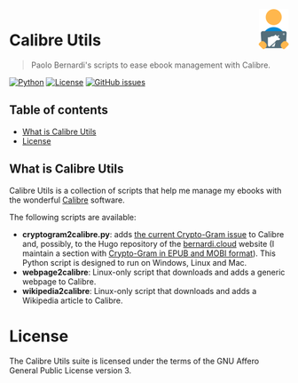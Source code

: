 <a href="https://www.bernardi.cloud/">
    <img src=".readme-files/calibre-utils-logo-72.png" alt="Calibre Utils logo" title="Calibre Utils" align="right" height="72" />
</a>

# Calibre Utils
> Paolo Bernardi's scripts to ease ebook management with Calibre.

[![Python](https://img.shields.io/badge/python-v3.7+-blue.svg)](https://www.python.org)
[![License](https://img.shields.io/github/license/bernarpa/Calibre-Utils.svg)](https://opensource.org/licenses/AGPL-3.0)
[![GitHub issues](https://img.shields.io/github/issues/bernarpa/Calibre-Utils.svg)](https://github.com/bernarpa/Calibre-Utils/issues)

## Table of contents

- [What is Calibre Utils](#what-is-calibre-utils)
- [License](#license)

## What is Calibre Utils

Calibre Utils is a collection of scripts that help me manage my ebooks with the wonderful [Calibre](https://calibre-ebook.com/) software.

The following scripts are available:

- **cryptogram2calibre.py**: adds [the current Crypto-Gram issue](https://www.schneier.com/crypto-gram/) to Calibre and, possibly, to the Hugo repository of the [bernardi.cloud](https://www.bernardi.cloud/) website (I maintain a section with [Crypto-Gram in EPUB and MOBI format](https://www.bernardi.cloud/categories/crypto-gram/)). This Python script is designed to run on Windows, Linux and Mac.
- **webpage2calibre**: Linux-only script that downloads and adds a generic webpage to Calibre.
- **wikipedia2calibre**: Linux-only script that downloads and adds a Wikipedia article to Calibre.

# License

The Calibre Utils suite is licensed under the terms of the GNU Affero General Public License version 3.
